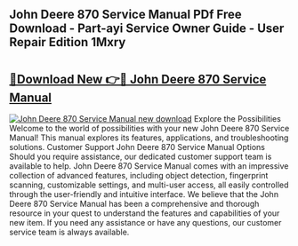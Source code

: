 ## John Deere 870 Service Manual PDf Free Download - Part-ayi Service Owner Guide - User Repair Edition 1Mxry

# <h2><a href="http://bc86349.oget.top/?id=John+Deere+870+Service+Manual">🔗Download New 👉🔴 John Deere 870 Service Manual</a></h2>

[![John Deere 870 Service Manual new download](https://i.imgur.com/5g1atiW.png)](http://bc86349.oget.top/?id=John+Deere+870+Service+Manual)
Explore the Possibilities Welcome to the world of possibilities with your new John Deere 870 Service Manual! This manual explores its features, applications, and troubleshooting solutions. Customer Support John Deere 870 Service Manual Options Should you require assistance, our dedicated customer support team is available to help. John Deere 870 Service Manual comes with an impressive collection of advanced features, including object detection, fingerprint scanning, customizable settings, and multi-user access, all easily controlled through the user-friendly and intuitive interface. We believe that the John Deere 870 Service Manual has been a comprehensive and thorough resource in your quest to understand the features and capabilities of your new item. If you need any assistance or have any questions, our customer service team is always available.
